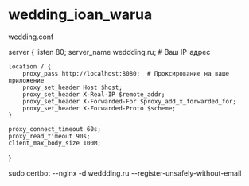 # wedding_ioan_warua
wedding.conf

server {
    listen 80;
    server_name weddding.ru;  # Ваш IP-адрес

    location / {
        proxy_pass http://localhost:8080;  # Проксирование на ваше приложение
        proxy_set_header Host $host;
        proxy_set_header X-Real-IP $remote_addr;
        proxy_set_header X-Forwarded-For $proxy_add_x_forwarded_for;
        proxy_set_header X-Forwarded-Proto $scheme;
    }

    proxy_connect_timeout 60s;
    proxy_read_timeout 90s;
    client_max_body_size 100M;
}

sudo certbot --nginx -d weddding.ru --register-unsafely-without-email